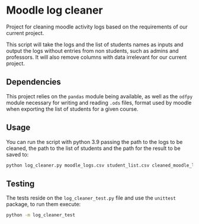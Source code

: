 # Moodle log cleaner

Project for cleaning moodle activity logs based on the requirements of our current project.

This script will take the logs and the list of students names as inputs and output the logs without entries from non students, such as admins and professors. It will also remove columns with data irrelevant for our current project.

## Dependencies

This project relies on the `pandas` module being available, as well as the `odfpy` module necessary for writing and reading `.ods` files, format used by moodle when exporting the list of students for a given course.

## Usage

You can run the script with python 3.9 passing the path to the logs to be cleaned, the path to the list of students and the path for the result to be saved to:

```bash
python log_cleaner.py moodle_logs.csv student_list.csv cleaned_moodle_logs.csv
```

## Testing

The tests reside on the `log_cleaner_test.py` file and use the `unittest` package, to run them execute:

```bash
python -m log_cleaner_test
```
